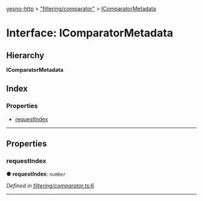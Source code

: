 [yesno-http](../README.md) > ["filtering/comparator"](../modules/_filtering_comparator_.md) > [IComparatorMetadata](../interfaces/_filtering_comparator_.icomparatormetadata.md)

# Interface: IComparatorMetadata

## Hierarchy

**IComparatorMetadata**

## Index

### Properties

* [requestIndex](_filtering_comparator_.icomparatormetadata.md#requestindex)

---

## Properties

<a id="requestindex"></a>

###  requestIndex

**● requestIndex**: *`number`*

*Defined in [filtering/comparator.ts:6](https://github.com/FormidableLabs/yesno/blob/acc9f7a/src/filtering/comparator.ts#L6)*

___

